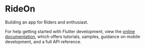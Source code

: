 # RideOn

Building an app for Riders and enthusiast.


For help getting started with Flutter development, view the
[online documentation](https://docs.flutter.dev/), which offers tutorials,
samples, guidance on mobile development, and a full API reference.

